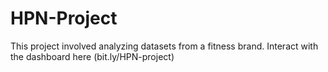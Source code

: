 # HPN-Project
This project involved analyzing datasets from a fitness brand. Interact with the dashboard here (bit.ly/HPN-project)
